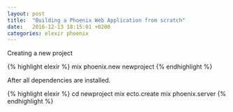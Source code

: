 ```yaml
---
layout: post
title:  "Building a Phoenix Web Application from scratch"
date:   2016-12-13 18:15:01 +0200
categories: elexir phoenix
---
```


Creating a new project

{% highlight elexir %}
mix phoenix.new newproject
{% endhighlight %}

After all dependencies are installed.

{% highlight elexir %}
cd newproject
mix ecto.create
mix phoenix.server
{% endhighlight %}
